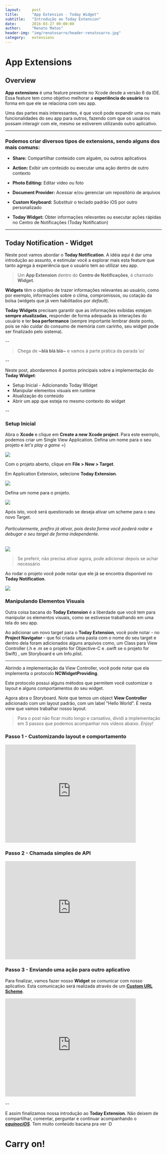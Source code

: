 ```yaml
---
layout:     post
title:      "App Extension - Today Widget"
subtitle:   "Introdução ao Today Extension"
date:       2016-03-27 00:00:00
author:     "Renato Matos"
header-img: "img/renatosarro/header-renatosarro.jpg"
category:   extensions
---
```


# App Extensions

## Overview

**App extensions** é uma feature presente no Xcode desde a versão 6 da IDE.
Essa feature tem como objetivo melhorar a **experiência do usuário** na forma em que ele se relaciona com seu app.

Uma das partes mais interessantes, é que você pode expandir uma ou mais funcionalidades do seu app para outros, fazendo com que os usuários possam interagir com ele, mesmo se estiverem utilizando outro aplicativo.


---

### Podemos criar diversos tipos de extensions, sendo alguns dos mais comuns:

- **Share:** 
Compartilhar conteúdo com alguém, ou outros aplicativos

- **Action:** 
Exibir um conteúdo ou executar uma ação dentro de outro contexto

- **Photo Editing:**
Editar vídeo ou foto

- **Document Provider:**
Acessar e/ou gerenciar um repositório de arquivos

- **Custom Keyboard:**
Substituir o teclado padrão iOS por outro personalizado

- **Today Widget:**
Obter informações relevantes ou executar ações rápidas no Centro de Notificações (Today Notification)


---

## Today Notification - Widget

Neste post vamos abordar o **Today Notification**. A idéia aqui é dar uma introdução ao assunto, e estimular você a explorar mais esta feature que tanto agrega à experiência que o usuário tem ao utilizar seu app.

>Um **App Extension** dentro do **Centro de Notificações**, é chamado **Widget**.

**Widgets** têm o objetivo de trazer informações relevantes ao usuário, como por exemplo, informações sobre o clima, compromissos, ou cotação da bolsa (widgets que já vem habilitados por *default*).

**Today Widgets** precisam garantir que as informações exibidas estejam **sempre atualizadas**, responder de forma adequada às interações do usuário e ter **boa performance** (sempre importante lembrar deste ponto, pois se não cuidar do consumo de memória com carinho, seu widget pode ser finalizado pelo sistema).

--

>Chega de **~blá blá blá~** e vamos à parte prática da parada \o/

--

Neste post, abordaremos 4 pontos principais sobre a implementação do **Today Widget**:

- Setup Inicial - Adicionando Today Widget
- Manipular elementos visuais em runtime
- Atualização do conteúdo
- Abrir um app que esteja no mesmo contexto do widget

--

### Setup Inicial

Abra o **Xcode** e clique em **Create a new Xcode project**. Para este exemplo, podemos criar um Single View Application. Defina um nome para o seu projeto e *let's play a game* =)

<img src="{{ site.baseurl }}/img/renatosarro/img1.png">

Com o projeto aberto, clique em **File > New > Target**.

Em Application Extension, selecione **Today Extension**.

<img src="{{ site.baseurl }}/img/renatosarro/img2.png">

Defina um nome para o projeto.

<img src="{{ site.baseurl }}/img/renatosarro/img3.png">

Após isto, você será questionado se deseja ativar um scheme para o seu novo Target. 

###### Particularmente, prefiro já ativar, pois desta forma você poderá rodar e debugar o seu target de forma independente.
<img src="{{ site.baseurl }}/img/renatosarro/img4.png">

>Se preferir, não precisa ativar agora, pode adicionar depois se achar necessário

Ao rodar o projeto você pode notar que ele já se encontra disponível no **Today Notification**.

<img src="{{ site.baseurl }}/img/renatosarro/img5.png">

### Manipulando Elementos Visuais

Outra coisa bacana do **Today Extension** é a liberdade que você tem para manipular os elementos visuais, como se estivesse trabalhando em uma tela do seu app.

Ao adicionar um novo target para o **Today Extension**, você pode notar - no **Project Navigator** - que foi criada uma pasta com o nome do seu target e dentro dela foram adicionados alguns arquivos como, um Class para View Controller (.h e .m se o projeto for Objective-C e .swift se o projeto for Swift) , um Storyboard e um Info.plist.

---

Abrindo a implementação da View Controller, você pode notar que ela implementa o protocolo **NCWidgetProviding**.

<script src="https://gist.github.com/renatosarro/012a80e28805403e00b4.js"></script>

Este protocolo possui alguns métodos que permitem você customizar o layout e alguns comportamentos do seu widget.

Agora abra o Storyboard. Note que temos um object **View Controller** adicionado com um layout padrão, com um label "Hello World". É nesta view que vamos trabalhar nosso layout.

>Para o post não ficar muito longo e cansativo, dividi a implementação em 3 passos que podemos acompanhar nos vídeos abaixo. *Enjoy*!

### Passo 1 - Customizando layout e comportamento

<iframe width="420" height="315" src="https://www.youtube.com/embed/8QfoSwfIvbU" frameborder="0" allowfullscreen></iframe>

### Passo 2 - Chamada simples de API

<iframe width="420" height="315" src="https://www.youtube.com/embed/srBzeF6U0TA" frameborder="0" allowfullscreen></iframe>

### Passo 3 - Enviando uma ação para outro aplicativo

Para finalizar, vamos fazer nosso **Widget** se comunicar com nosso aplicativo. Esta comunicação será realizada através de um **[Custom URL Scheme](https://developer.apple.com/library/ios/featuredarticles/iPhoneURLScheme_Reference/Introduction/Introduction.html#//apple_ref/doc/uid/TP40007899)**.

<iframe width="420" height="315" src="https://www.youtube.com/embed/ce5kynUKUKg" frameborder="0" allowfullscreen></iframe>

--

E assim finalizamos nossa introdução ao **Today Extension**. Não deixem de compartilhar, comentar, perguntar e continuar acompanhando o ***[equinociOS](http://www.equinocios.com)***. Tem muito conteúdo bacana pra ver :D

# Carry on!

